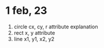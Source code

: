 # 1 feb, 23

1. circle cx, cy, r attribute explanation
2. rect x, y attribute
3. line x1, y1, x2, y2